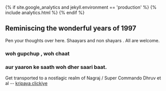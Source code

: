 {% if site.google_analytics and jekyll.environment == 'production' %}
{% include analytics.html %}
{% endif %}

## Reminiscing the wonderful years of 1997 
 
 Pen your thoughts over here. Shaayars and non shayars . All are welcome.
 
### woh gupchup , woh chaat 
### aur yaaron ke saath woh dher saari baat.
  

Get transported to a nostlagic realm of Nagraj / Super Commando Dhruv et al -- [kripaya clickiye](bacchaCorner.md)

